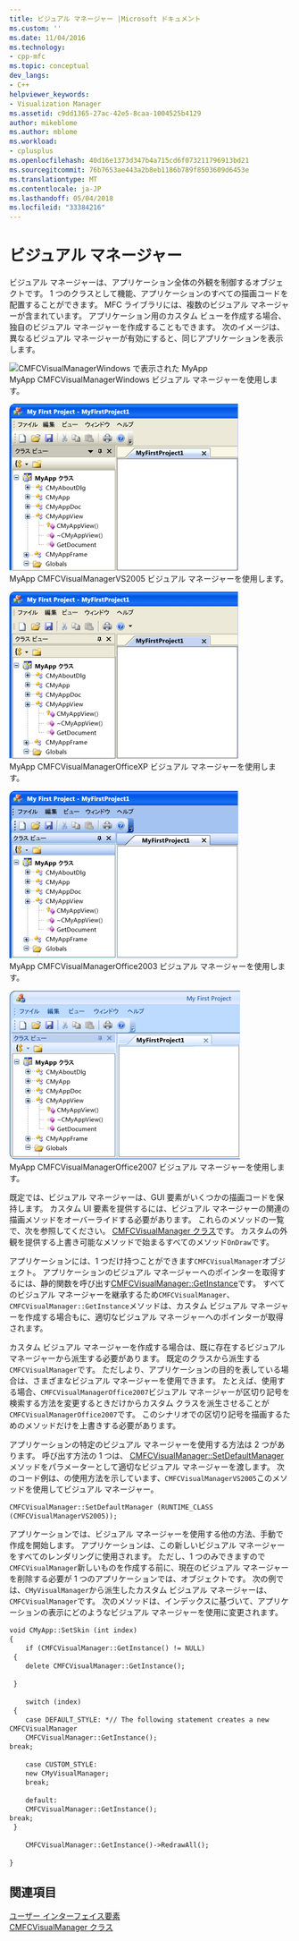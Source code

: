 ```yaml
---
title: ビジュアル マネージャー |Microsoft ドキュメント
ms.custom: ''
ms.date: 11/04/2016
ms.technology:
- cpp-mfc
ms.topic: conceptual
dev_langs:
- C++
helpviewer_keywords:
- Visualization Manager
ms.assetid: c9dd1365-27ac-42e5-8caa-1004525b4129
author: mikeblome
ms.author: mblome
ms.workload:
- cplusplus
ms.openlocfilehash: 40d16e1373d347b4a715cd6f073211796913bd21
ms.sourcegitcommit: 76b7653ae443a2b8eb1186b789f8503609d6453e
ms.translationtype: MT
ms.contentlocale: ja-JP
ms.lasthandoff: 05/04/2018
ms.locfileid: "33384216"
---
```

# <a name="visualization-manager"></a>ビジュアル マネージャー
ビジュアル マネージャーは、アプリケーション全体の外観を制御するオブジェクトです。 1 つのクラスとして機能、アプリケーションのすべての描画コードを配置することができます。 MFC ライブラリには、複数のビジュアル マネージャーが含まれています。 アプリケーション用のカスタム ビューを作成する場合、独自のビジュアル マネージャーを作成することもできます。 次のイメージは、異なるビジュアル マネージャーが有効にすると、同じアプリケーションを表示します。  
  
 ![CMFCVisualManagerWindows で表示された MyApp](../mfc/media/vmwindows.png "vmwindows")  
MyApp CMFCVisualManagerWindows ビジュアル マネージャーを使用します。  
  
 ![CMFCVisualManagerVS2005 で表示された MyApp](../mfc/media/vmvs2005.png "vmvs2005")  
MyApp CMFCVisualManagerVS2005 ビジュアル マネージャーを使用します。  
  
 ![CMFCVisualManagerOfficeXP で表示された MyApp](../mfc/media/vmofficexp.png "vmofficexp")  
MyApp CMFCVisualManagerOfficeXP ビジュアル マネージャーを使用します。  
  
 ![CMFCVisualManagerOffice2003 で表示された MyApp](../mfc/media/vmoffice2003.png "vmoffice2003")  
MyApp CMFCVisualManagerOffice2003 ビジュアル マネージャーを使用します。  
  
 ![CMFCVisualManagerOffice2007 で表示された MyApp](../mfc/media/msoffice2007.png "msoffice2007")  
MyApp CMFCVisualManagerOffice2007 ビジュアル マネージャーを使用します。  
  
 既定では、ビジュアル マネージャーは、GUI 要素がいくつかの描画コードを保持します。 カスタム UI 要素を提供するには、ビジュアル マネージャーの関連の描画メソッドをオーバーライドする必要があります。 これらのメソッドの一覧で、次を参照してください。 [CMFCVisualManager クラス](../mfc/reference/cmfcvisualmanager-class.md)です。 カスタムの外観を提供する上書き可能なメソッドで始まるすべてのメソッド`OnDraw`です。  
  
 アプリケーションには、1 つだけ持つことができます`CMFCVisualManager`オブジェクト。 アプリケーションのビジュアル マネージャーへのポインターを取得するには、静的関数を呼び出す[CMFCVisualManager::GetInstance](../mfc/reference/cmfcvisualmanager-class.md#getinstance)です。 すべてのビジュアル マネージャーを継承するため`CMFCVisualManager`、`CMFCVisualManager::GetInstance`メソッドは、カスタム ビジュアル マネージャーを作成する場合もに、適切なビジュアル マネージャーへのポインターが取得されます。  
  
 カスタム ビジュアル マネージャーを作成する場合は、既に存在するビジュアル マネージャーから派生する必要があります。 既定のクラスから派生する`CMFCVisualManager`です。 ただしより、アプリケーションの目的を表している場合は、さまざまなビジュアル マネージャーを使用できます。 たとえば、使用する場合、`CMFCVisualManagerOffice2007`ビジュアル マネージャーが区切り記号を検索する方法を変更するときだけからカスタム クラスを派生させることが`CMFCVisualManagerOffice2007`です。 このシナリオでの区切り記号を描画するためのメソッドだけを上書きする必要があります。  
  
 アプリケーションの特定のビジュアル マネージャーを使用する方法は 2 つがあります。 呼び出す方法の 1 つは、 [CMFCVisualManager::SetDefaultManager](../mfc/reference/cmfcvisualmanager-class.md#setdefaultmanager)メソッドをパラメーターとして適切なビジュアル マネージャーを渡します。 次のコード例は、の使用方法を示しています、`CMFCVisualManagerVS2005`このメソッドを使用してビジュアル マネージャー。  
  
```  
CMFCVisualManager::SetDefaultManager (RUNTIME_CLASS (CMFCVisualManagerVS2005));
```  
  
 アプリケーションでは、ビジュアル マネージャーを使用する他の方法、手動で作成を開始します。 アプリケーションは、この新しいビジュアル マネージャーをすべてのレンダリングに使用されます。 ただし、1 つのみできますので`CMFCVisualManager`新しいものを作成する前に、現在のビジュアル マネージャーを削除する必要が 1 つのアプリケーションでは、オブジェクトです。 次の例では、`CMyVisualManager`から派生したカスタム ビジュアル マネージャーは、`CMFCVisualManager`です。 次のメソッドは、インデックスに基づいて、アプリケーションの表示にどのようなビジュアル マネージャーを使用に変更されます。  
  
```  
void CMyApp::SetSkin (int index)  
{  
    if (CMFCVisualManager::GetInstance() != NULL)  
 {  
    delete CMFCVisualManager::GetInstance();

 }  
 
    switch (index)  
 {  
    case DEFAULT_STYLE: *// The following statement creates a new CMFCVisualManager  
    CMFCVisualManager::GetInstance();
break;  
 
    case CUSTOM_STYLE:  
    new CMyVisualManager;  
    break; 
 
    default: 
    CMFCVisualManager::GetInstance();
break;  
 }  
 
    CMFCVisualManager::GetInstance()->RedrawAll();

} 
```  
  
## <a name="see-also"></a>関連項目  
 [ユーザー インターフェイス要素](../mfc/user-interface-elements-mfc.md)   
 [CMFCVisualManager クラス](../mfc/reference/cmfcvisualmanager-class.md)
